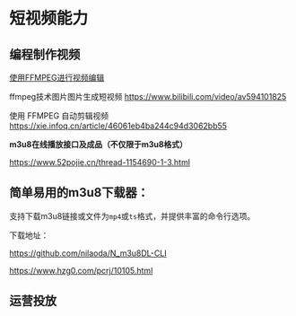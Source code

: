 # 短视频能力

## 编程制作视频

[使用FFMPEG进行视频编辑](https://ffmpeg.org/)

ffmpeg技术图片图片生成短视频 https://www.bilibili.com/video/av594101825

使用 FFMPEG 自动剪辑视频 https://xie.infoq.cn/article/46061eb4ba244c94d3062bb55



**m3u8在线播放接口及成品（不仅限于m3u8格式）**

https://www.52pojie.cn/thread-1154690-1-3.html

## **简单易用的**m3u8下载器：

支持下载m3u8链接或文件为`mp4`或`ts`格式，并提供丰富的命令行选项。

下载地址：

https://github.com/nilaoda/N_m3u8DL-CLI

https://www.hzg0.com/pcrj/10105.html



## 运营投放



